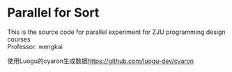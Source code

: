 # Parallel for Sort
This is the source code for parallel experiment for ZJU programming design courses  
Professor: wengkai  

使用Luogu的cyaron生成数据<https://github.com/luogu-dev/cyaron>



